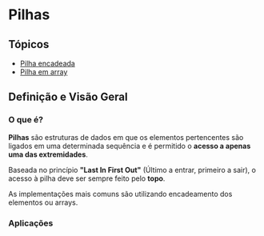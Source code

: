 # Pilhas

## Tópicos

* [Pilha encadeada](pilhaEncadeada)
* [Pilha em array](pilhaArr)

## Definição e Visão Geral

### O que é?

**Pilhas** são estruturas de dados em que os elementos pertencentes são ligados em uma determinada sequência e é permitido o **acesso a apenas uma das extremidades**.

Baseada no princípio **"Last In First Out"** (Último a entrar, primeiro a sair), o acesso à pilha deve ser sempre feito pelo **topo**.

As implementações mais comuns são utilizando encadeamento dos elementos ou arrays.

### Aplicações
